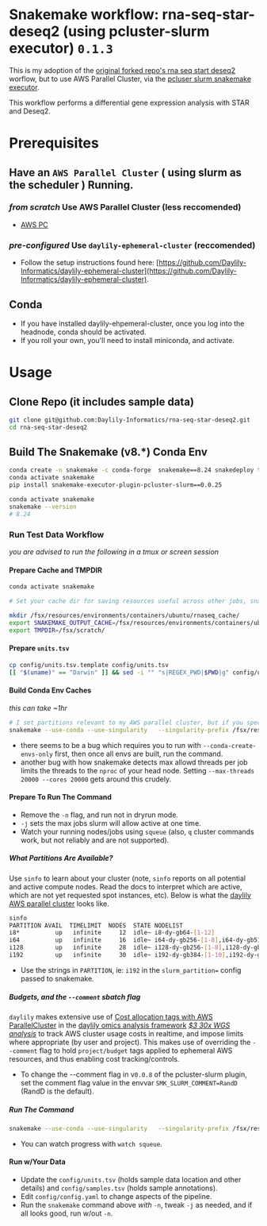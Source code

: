 # Snakemake workflow: rna-seq-star-deseq2 (using pcluster-slurm executor) `0.1.3`

This is my adoption of the [original forked repo's rna seq start deseq2](https://snakemake.github.io/snakemake-workflow-catalog/?usage=snakemake-workflows%2Frna-seq-star-deseq2) worflow, but to use AWS Parallel Cluster, via the [pcluser slurm snakemake executor](https://github.com/Daylily-Informatics/snakemake-executor-plugin-pcluster-slurm-ref).

This workflow performs a differential gene expression analysis with STAR and Deseq2.

# Prerequisites
## Have an `AWS Parallel Cluster` ( using slurm as the scheduler ) Running.

### _from scratch_ Use AWS Parallel Cluster (less reccomended)
- [AWS PC](https://aws.amazon.com/hpc/parallelcluster/)

### _pre-configured_ Use `daylily-ephemeral-cluster` (reccomended)

- Follow the setup instructions found here: [https://github.com/Daylily-Informatics/daylily-ephemeral-cluster](https://github.com/Daylily-Informatics/daylily-ephemeral-cluster).


## Conda
- If you have installed daylily-ehpemeral-cluster, once you log into the headnode, conda should be activated.
- If you roll your own, you'll need to install miniconda, and activate.

# Usage

## Clone Repo (it includes sample data)

```bash
git clone git@github.com:Daylily-Informatics/rna-seq-star-deseq2.git
cd rna-seq-star-deseq2
```

## Build The Snakemake (v8.*) Conda Env
```bash
conda create -n snakemake -c conda-forge  snakemake==8.24 snakedeploy tabulate yaml
conda activate snakemake
pip install snakemake-executor-plugin-pcluster-slurm==0.0.25

conda activate snakemake
snakemake --version
# 8.24  
```

### Run Test Data Workflow
_you are advised to run the following in a tmux or screen session_


#### Prepare Cache and TMPDIR

```bash
conda activate snakemake

# Set your cache dir for saving resources useful across other jobs, snakemake uses this when the `--cache` flag is set.

mkdir /fsx/resources/environments/containers/ubuntu/rnaseq_cache/
export SNAKEMAKE_OUTPUT_CACHE=/fsx/resources/environments/containers/ubuntu/rnaseq_cache/
export TMPDIR=/fsx/scratch/
```

#### Prepare `units.tsv`

```bash
cp config/units.tsv.template config/units.tsv
[[ "$(uname)" == "Darwin" ]] && sed -i "" "s|REGEX_PWD|$PWD|g" config/units.tsv || sed -i "s|REGEX_PWD|$PWD|g" config/units.tsv
```

#### Build Conda Env Caches 
_this can take ~1hr_

```bash
# I set partitions relevant to my AWS parallel cluster, but if you specify nothing, you will get an error along the lines of <could not find appropriate nodes>.
snakemake --use-conda --use-singularity   --singularity-prefix /fsx/resources/environments/containers/ubuntu/ --singularity-args "  -B /tmp:/tmp -B /fsx:/fsx  -B /home/$USER:/home/$USER -B $PWD/:$PWD" --conda-prefix /fsx/resources/environments/containers/ubuntu/ --executor pcluster-slurm --default-resources slurm_partition=i128,i192 --cache -p --verbose -k --max-threads 20000 --cores 20000 -j 14 -n   --conda-create-envs-only
```

- there seems to be a bug which requires you to run with  `--conda-create-envs-only` first, then once all envs are built, run the command.
- another bug with how snakemake detects max allowd threads per job limits the threads to the `nproc` of your head node.  Setting `--max-threads 20000 --cores 20000` gets around this crudely.

#### Prepare To Run The Command

- Remove the `-n` flag, and run not in dryrun mode.
- `-j` sets the max jobs slurm will allow active at one time.
- Watch your running nodes/jobs using `squeue` (also, `q` cluster commands work, but not reliably and are not supported).

##### What Partitions Are Available?
Use `sinfo` to learn about your cluster (note, `sinfo` reports on all potential and active compute nodes. Read the docs to interpret which are active, which are not yet requested spot instances, etc). Below is what the [daylily AWS parallel cluster](https://github.com/Daylily-Informatics/daylily/blob/main/config/day_cluster/prod_cluster.yaml) looks like.

```bash
sinfo
PARTITION AVAIL  TIMELIMIT  NODES  STATE NODELIST
i8*          up   infinite     12  idle~ i8-dy-gb64-[1-12]
i64          up   infinite     16  idle~ i64-dy-gb256-[1-8],i64-dy-gb512-[1-8]
i128         up   infinite     28  idle~ i128-dy-gb256-[1-8],i128-dy-gb512-[1-10],i128-dy-gb1024-[1-10]
i192         up   infinite     30  idle~ i192-dy-gb384-[1-10],i192-dy-gb768-[1-10],i192-dy-gb1536-[1-10]
```

- Use the strings in `PARTITION`, ie: `i192` in the `slurm_partition=` config passed to snakemake.

##### Budgets, and the `--comment` sbatch flag
`daylily` makes extensive use of  [Cost allocation tags with AWS ParallelCluster](https://github.com/Daylily-Informatics/aws-parallelcluster-cost-allocation-tags) in the [daylily omics analysis framework](https://github.com/Daylily-Informatics/daylily?tab=readme-ov-file#daylily-aws-ephemeral-cluster-setup-0714) [_$3 30x WGS analysis_](https://github.com/Daylily-Informatics/daylily?tab=readme-ov-file#3-30x-fastq-bam-bamdeduplicated-snvvcfsvvcf-add-035-for-a-raft-of-qc-reports)  to track AWS cluster usage costs in realtime, and impose limits where appropriate (by user and project). This makes use of overriding the `--comment` flag to hold `project/budget` tags applied to ephemeral AWS resources, and thus enabling cost tracking/controls.

* To change the --comment flag in v`0.0.8` of the pcluster-slurm plugin, set the comment flag value in the envvar `SMK_SLURM_COMMENT=RandD` (RandD is the default).

##### Run The Command

```bash
snakemake --use-conda --use-singularity   --singularity-prefix /fsx/resources/environments/containers/ubuntu/ --singularity-args "  -B /tmp:/tmp -B /fsx:/fsx  -B /home/$USER:/home/$USER -B $PWD/:$PWD" --conda-prefix /fsx/resources/environments/containers/ubuntu/ --executor pcluster-slurm --default-resources slurm_partition=i128,i192 --cache -p --verbose -k --max-threads 20000 --cores 20000 -j 14 
```

 - You can watch progress with `watch squeue`.

#### Run w/Your Data

- Update the `config/units.tsv` (holds sample data location and other details) and `config/samples.tsv` (holds sample annotations).
- Edit `config/config.yaml` to change aspects of the pipeline.
- Run the `snakemake` command above *with* `-n`, tweak `-j` as needed, and if all looks good, run w/out `-n`.
